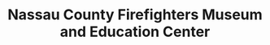 ---
layout: repo
title: "Nassau County Firefighters Museum and Education Center"
id: 19998
permalink: repos/19998/
---